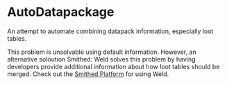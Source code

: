 # AutoDatapackage
An attempt to automate combining datapack information, especially loot tables.

This problem is unsolvable using default information. However, an alternative soloution Smithed: Weld solves this problem by having developers provide additional information about how loot tables should be merged. Check out the [Smithed Platform](smithed.dev) for using Weld.
